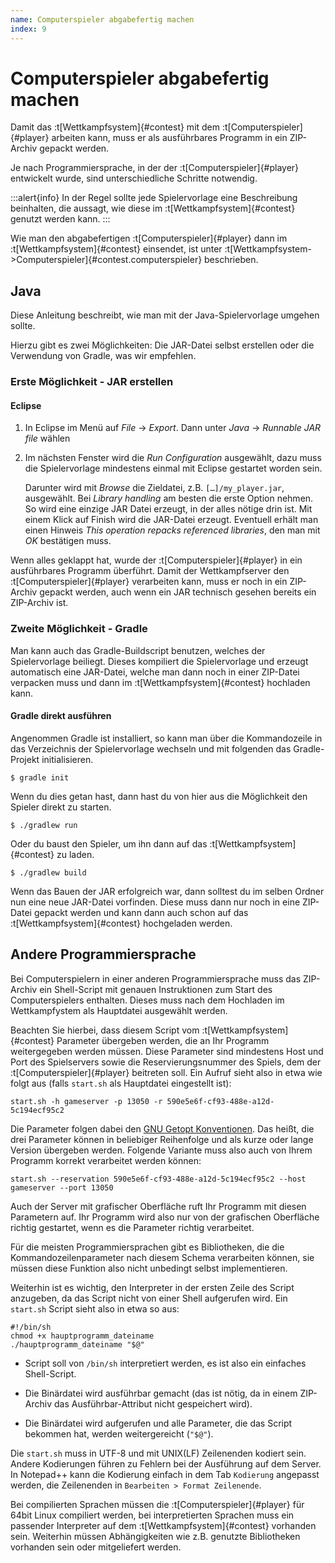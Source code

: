```yaml
---
name: Computerspieler abgabefertig machen
index: 9
---
```


# Computerspieler abgabefertig machen

Damit das :t[Wettkampfsystem]{#contest} mit dem :t[Computerspieler]{#player} arbeiten kann,
muss er als ausführbares Programm in ein ZIP-Archiv gepackt werden.

Je nach Programmiersprache, in der der :t[Computerspieler]{#player} entwickelt wurde,
sind unterschiedliche Schritte notwendig.

:::alert{info}
In der Regel sollte jede Spielervorlage eine Beschreibung beinhalten, 
die aussagt, wie diese im :t[Wettkampfsystem]{#contest} genutzt werden kann.
:::

Wie man den abgabefertigen :t[Computerspieler]{#player} dann im :t[Wettkampfsystem]{#contest} einsendet,
ist unter :t[Wettkampfsystem->Computerspieler]{#contest.computerspieler} beschrieben.

## Java

Diese Anleitung beschreibt, wie man mit der Java-Spielervorlage umgehen sollte.

Hierzu gibt es zwei Möglichkeiten: 
Die JAR-Datei selbst erstellen oder die Verwendung von Gradle, was wir empfehlen.

### Erste Möglichkeit - JAR erstellen

#### Eclipse

1.  In Eclipse im Menü auf *File* → *Export*. Dann unter *Java* →
    *Runnable JAR file* wählen

2.  Im nächsten Fenster wird die *Run Configuration* ausgewählt, 
    dazu muss die Spielervorlage mindestens einmal mit Eclipse gestartet worden sein.

    Darunter wird mit *Browse* die Zieldatei, z.B.
    `[…​]/my_player.jar`, ausgewählt. Bei *Library handling* am besten
    die erste Option nehmen. So wird eine einzige JAR Datei erzeugt, in
    der alles nötige drin ist. Mit einem Klick auf Finish wird die
    JAR-Datei erzeugt. Eventuell erhält man einen Hinweis *This
    operation repacks referenced libraries*, den man mit *OK* bestätigen
    muss.

Wenn alles geklappt hat, wurde der :t[Computerspieler]{#player} in ein ausführbares
Programm überführt. Damit der Wettkampfserver den :t[Computerspieler]{#player} verarbeiten
kann, muss er noch in ein ZIP-Archiv gepackt werden, auch wenn ein JAR
technisch gesehen bereits ein ZIP-Archiv ist.

### Zweite Möglichkeit - Gradle

Man kann auch das Gradle-Buildscript benutzen, 
welches der Spielervorlage beiliegt.
Dieses kompiliert die Spielervorlage und erzeugt automatisch eine JAR-Datei,
welche man dann noch in einer ZIP-Datei verpacken muss
und dann im :t[Wettkampfsystem]{#contest} hochladen kann.

#### Gradle direkt ausführen

Angenommen Gradle ist installiert, 
so kann man über die Kommandozeile in das Verzeichnis der Spielervorlage wechseln 
und mit folgenden das Gradle-Projekt initialisieren.
```shell
$ gradle init
```
Wenn du dies getan hast, dann hast du von hier aus die Möglichkeit
den Spieler direkt zu starten.
```shell
$ ./gradlew run
```
Oder du baust den Spieler, um ihn dann auf das :t[Wettkampfsystem]{#contest} zu laden.
```shell
$ ./gradlew build
```
Wenn das Bauen der JAR erfolgreich war, 
dann solltest du im selben Ordner nun eine neue JAR-Datei vorfinden.
Diese muss dann nur noch in eine ZIP-Datei gepackt werden
und kann dann auch schon auf das :t[Wettkampfsystem]{#contest} hochgeladen werden.

## Andere Programmiersprache

Bei Computerspielern in einer anderen Programmiersprache muss das
ZIP-Archiv ein Shell-Script mit genauen Instruktionen zum Start des
Computerspielers enthalten. Dieses muss nach dem Hochladen im
Wettkampfystem als Hauptdatei ausgewählt werden.

Beachten Sie hierbei, dass diesem Script vom :t[Wettkampfsystem]{#contest} Parameter
übergeben werden, die an Ihr Programm weitergegeben werden müssen. Diese
Parameter sind mindestens Host und Port des Spielservers sowie die
Reservierungsnummer des Spiels, dem der :t[Computerspieler]{#player} beitreten soll.
Ein Aufruf sieht also in etwa wie folgt aus (falls `start.sh` als
Hauptdatei eingestellt ist):

    start.sh -h gameserver -p 13050 -r 590e5e6f-cf93-488e-a12d-5c194ecf95c2

Die Parameter folgen dabei den [GNU Getopt
Konventionen](https://www.gnu.org/software/libc/manual/html_node/Argument-Syntax.html#Argument-Syntax).
Das heißt, die drei Parameter können in beliebiger Reihenfolge und als
kurze oder lange Version übergeben werden. Folgende Variante muss also
auch von Ihrem Programm korrekt verarbeitet werden können:

    start.sh --reservation 590e5e6f-cf93-488e-a12d-5c194ecf95c2 --host gameserver --port 13050

Auch der Server mit grafischer Oberfläche ruft Ihr Programm mit diesen
Parametern auf. Ihr Programm wird also nur von der grafischen Oberfläche
richtig gestartet, wenn es die Parameter richtig verarbeitet.

Für die meisten Programmiersprachen gibt es Bibliotheken, die die
Kommandozeilenparameter nach diesem Schema verarbeiten können, sie
müssen diese Funktion also nicht unbedingt selbst implementieren.

Weiterhin ist es wichtig, den Interpreter in der ersten Zeile des Script
anzugeben, da das Script nicht von einer Shell aufgerufen wird. Ein
`start.sh` Script sieht also in etwa so aus:

    #!/bin/sh
    chmod +x hauptprogramm_dateiname
    ./hauptprogramm_dateiname "$@"

-   Script soll von `/bin/sh` interpretiert werden, es ist also ein
    einfaches Shell-Script.

-   Die Binärdatei wird ausführbar gemacht (das ist nötig, da in einem
    ZIP-Archiv das Ausführbar-Attribut nicht gespeichert wird).

-   Die Binärdatei wird aufgerufen und alle Parameter, die das Script
    bekommen hat, werden weitergereicht (`"$@"`).

Die `start.sh` muss in UTF-8 und mit UNIX(LF) Zeilenenden kodiert sein.
Andere Kodierungen führen zu Fehlern bei der Ausführung auf dem Server.
In Notepad++ kann die Kodierung einfach in dem Tab `Kodierung` angepasst
werden, die Zeilenenden in `Bearbeiten > Format Zeilenende`.

Bei compilierten Sprachen müssen die :t[Computerspieler]{#player} für 64bit Linux
compiliert werden, bei interpretierten Sprachen muss ein passender
Interpreter auf dem :t[Wettkampfsystem]{#contest} vorhanden sein. Weiterhin müssen
Abhängigkeiten wie z.B. genutzte Bibliotheken vorhanden sein oder
mitgeliefert werden.
